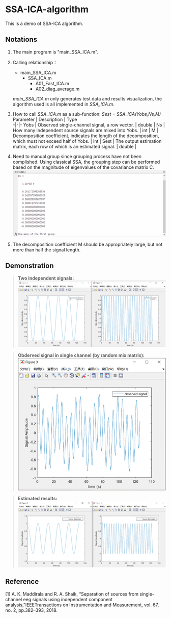 # SSA-ICA-algorithm
This is a demo of SSA-ICA algorithm.
## Notations
1. The main program is "main_SSA_ICA.m".
2. Calling relationship：
    - main_SSA_ICA.m
        - SSA_ICA.m
            - A01_Fast_ICA.m
            - A02_diag_average.m

    *main_SSA_ICA.m* only generates test data and results visualization, the algorithm used is  all implemented in *SSA_ICA.m*.
3. How to call *SSA_ICA.m* as a sub-function: *Sest = SSA_ICA(Yobs,Ns,M)*
    Parameter | Description |  Type  
    -|-|-
    Yobs | Observed single-channel signal, a row vector. | double |
    Ns   | How many independent source signals are mixed into Yobs. | int |
    M    | Decomposition coefficient, indicates the length of the decomposition, which must not exceed half of Yobs. | int |
    Sest | The output estimation matrix, each row of which is an estimated signal. | double |
4. Need to manual group since grouping process have not been complished. Using classical SSA, the grouping step can be performed based on the magnitude of eigenvalues of the covariance matrix C.
![1](/figures/1.gif)
5. The decomposition coefficient M should be appropriately large, but not more than half the signal length.

## Demonstration
> **Two independent signals:**
![2](/figures/1.jpg)

> **Obderved signal in single channel (by random mix matrix):**
![3](/figures/2.jpg)

> **Estimated results:**
![4](/figures/3.jpg)

## Reference
[1]  A. K. Maddirala and R. A. Shaik, “Separation of sources from single-channel   eeg   signals   using   independent   component   analysis,”IEEETransactions  on  Instrumentation  and  Measurement,  vol.  67,  no.  2,  pp.382–393, 2018.